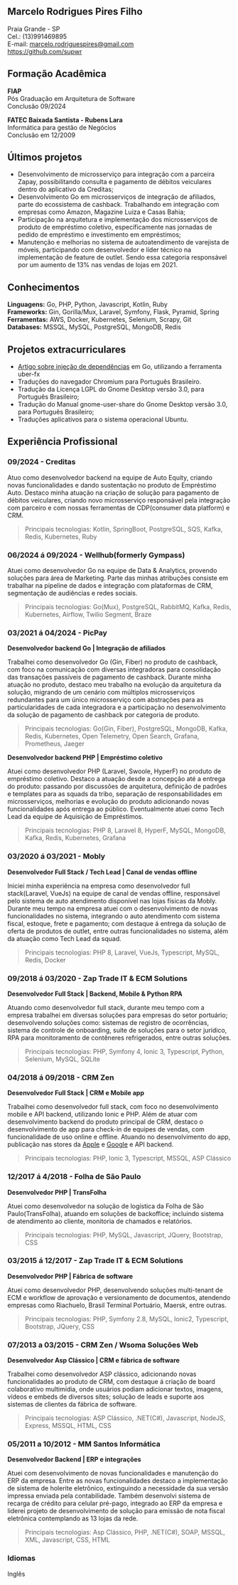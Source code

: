 
## Marcelo Rodrigues Pires Filho

Praia Grande - SP   
Cel.: (13)991469895   
E-mail: marcelo.rodriguespires@gmail.com   
https://github.com/supwr   

## Formação Acadêmica

**FIAP**   
Pós Graduação em Arquitetura de Software   
Conclusão 09/2024   


**FATEC Baixada Santista - Rubens Lara**   
Informática para gestão de Negócios   
Conclusão em 12/2009   
   
## Últimos projetos

* Desenvolvimento de microsserviço para integração com a parceira Zapay, possibilitando consulta e pagamento de débitos veiculares dentro do aplicativo da Creditas; 
* Desenvolvimento Go em microsserviços de integração de afiliados, parte do ecossistema de cashback. Trabalhando em integração com empresas como Amazon, Magazine Luiza e Casas Bahia;
* Participação na arquitetura e implementação dos microsserviços de produto de empréstimo coletivo, especificamente nas jornadas de pedido de empréstimo e investimento em empréstimos;
* Manutenção e melhorias no sistema de autoatendimento de varejista de móveis, participando com desenvolvedor e líder técnico na implementação de feature de outlet. Sendo essa categoria responsável por um aumento de 13% nas vendas de lojas em 2021.   


## Conhecimentos

**Linguagens:** Go, PHP, Python, Javascript, Kotlin, Ruby  
**Frameworks:** Gin, Gorilla/Mux, Laravel, Symfony, Flask, Pyramid, Spring   
**Ferramentas:** AWS, Docker, Kubernetes, Selenium, Scrapy, Git   
**Databases:** MSSQL, MySQL, PostgreSQL, MongoDB, Redis


## Projetos extracurriculares

* [Artigo sobre injeção de dependências](https://medium.com/@marcelorodrigues/inje%C3%A7%C3%A3o-de-depend%C3%AAncias-em-go-com-fx-402917812b4f) em Go, utilizando a ferramenta uber-fx
* Traduções do navegador Chromium para Português Brasileiro.
* Tradução da Licença LGPL do Gnome Desktop versão 3.0, para Português Brasileiro; 
* Tradução do Manual gnome-user-share do Gnome Desktop versão 3.0, para Português Brasileiro; 
* Traduções aplicativos para o sistema operacional Ubuntu. 


## Experiência Profissional

### 09/2024 - Creditas   

Atuo como desenvolvedor backend na equipe de Auto Equity, criando novas funcionalidades e dando sustentação no produto de Empréstimo Auto. Destaco minha atuação na criação de solução para pagamento de débitos veiculares, criando novo microsserviço responsável pela integração com parceiro e com nossas ferramentas de CDP(consumer data platform) e CRM. 

> Principais tecnologias: Kotlin, SpringBoot, PostgreSQL, SQS, Kafka, Redis, Kubernetes, Ruby

### 06/2024 á 09/2024 - Wellhub(formerly Gympass)   

Atuei como desenvolvedor Go na equipe de Data & Analytics, provendo soluções para área de Marketing. Parte das minhas atribuções consiste em trabalhar na pipeline de dados e integração com plataformas de CRM, segmentação de audiências e redes sociais.

> Principais tecnologias: Go(Mux), PostgreSQL, RabbitMQ, Kafka, Redis, Kubernetes, Airflow, Twilio Segment, Braze

### 03/2021 á 04/2024 - PicPay   

**Desenvolvedor backend Go | Integração de afiliados**   

Trabalhei como desenvolvedor Go (Gin, Fiber) no produto de cashback, com foco na comunicação com diversas integradoras para consolidação das transações passíveis de pagamento de cashback. Durante minha atuação no produto, destaco meu trabalho na evolução da arquitetura da solução, migrando de um cenário com múltiplos microsserviços redundantes para um único microsserviço com abstrações para as particularidades de cada integradora e a participação no desenvolvimento da solução de pagamento de cashback por categoria de produto.   

> Principais tecnologias: Go(Gin, Fiber), PostgreSQL, MongoDB, Kafka, Redis, Kubernetes, Open Telemetry, Open Search, Grafana, Prometheus, Jaeger

**Desenvolvedor backend PHP | Empréstimo coletivo**   

Atuei como desenvolvedor PHP (Laravel, Swoole, HyperF) no produto de empréstimo coletivo. Destaco a atuação desde a concepção até a entrega do produto: passando por discussões de arquitetura, definição de padrões e templates para as squads da tribo, separação de responsabilidades em microsserviços, melhorias e evolução do produto adicionando novas funcionalidades após entrega ao público. Eventualmente atuei como Tech Lead da equipe de Aquisição de Empréstimos.   

> Principais tecnologias: PHP 8, Laravel 8, HyperF, MySQL, MongoDB, Kafka, Redis, Kubernetes, Grafana


### 03/2020 á 03/2021 - Mobly   

**Desenvolvedor Full Stack / Tech Lead | Canal de vendas offline**   

Iniciei minha experiência na empresa como desenvolvedor full stack(Laravel, VueJs) na equipe de canal de vendas offline, responsável pelo sistema de auto atendimento disponível nas lojas físicas da Mobly. Durante meu tempo na empresa atuei com o desenvolvimento de novas funcionalidades no sistema, integrando o auto atendimento com sistema fiscal, estoque, frete e pagamento; com destaque á entrega da solução de oferta de produtos de outlet, entre outras funcionalidades no sistema, além da atuação como Tech Lead da squad.   

> Principais tecnologias: PHP 8, Laravel, VueJs, Typescript, MySQL, Redis, Docker

### 09/2018 á 03/2020 - Zap Trade IT & ECM Solutions   

**Desenvolvedor Full Stack | Backend, Mobile & Python RPA**   

Atuando como desenvolvedor full stack, durante meu tempo com a empresa trabalhei em diversas soluções para empresas do setor portuário; desenvolvendo soluções como: sistemas de registro de ocorrências, sistema de controle de onboarding, suite de soluções para o setor jurídico, RPA para monitoramento de contêneres refrigerados, entre outras soluções.   

> Principais tecnologias: PHP, Symfony 4, Ionic 3, Typescript, Python, Selenium, MySQL, SQLite


### 04/2018 á 09/2018 - CRM Zen   

**Desenvolvedor Full Stack | CRM e Mobile app**   

Trabalhei como desenvolvedor full stack, com foco no desenvolvimento mobile e API backend, utilizando Ionic e PHP. Além de atuar com desenvolvimento backend do produto principal de CRM, destaco o desenvolvimento de app para check-in de equipes de vendas, com funcionalidade de uso online e offline. Atuando no desenvolvimento do app, publicação nas stores da [Apple](https://apps.apple.com/br/app/check-in/id1399022864) e [Google](https://play.google.com/store/apps/details?id=com.crmzen.checkin&hl=pt_PT&gl=US) e API backend.   

> Principais tecnologias: PHP, Ionic 3, Typescript, MSSQL, ASP Clássico


### 12/2017 á 4/2018 - Folha de São Paulo   

**Desenvolvedor PHP | TransFolha**   

Atuei como desenvolvedor na solução de logística da Folha de São Paulo(TransFolha), atuando em soluções de backoffice; incluindo sistema de atendimento ao cliente, monitoria de chamados e relatórios.

> Principais tecnologias: PHP, MySQL, Javascript, JQuery, Bootstrap, CSS   


### 03/2015 á 12/2017 - Zap Trade IT & ECM Solutions   

**Desenvolvedor PHP | Fábrica de software**   

Atuei como desenvolvedor PHP, desenvolvendo soluções multi-tenant de ECM e workflow de aprovação e versionamento de documentos, atendendo empresas como Riachuelo, Brasil Terminal Portuário, Maersk, entre outras.   

> Principais tecnologias: PHP, Symfony 2.8, MySQL, Ionic2, Typescript, Bootstrap, JQuery, CSS   


### 07/2013 a 03/2015 - CRM Zen / Wsoma Soluções Web   

**Desenvolvedor Asp Clássico | CRM e fábrica de software**   

Trabalhei como desenvolvedor ASP clássico, adicionando novas funcionalidades ao produto de CRM, com destaque á criação de board colaborativo multimídia, onde usuários podiam adicionar textos, imagens, vídeos e embeds de diversos sites; solução de leads e suporte aos sistemas de clientes da fábrica de software.

> Principais tecnologias: ASP Clássico, .NET(C#), Javascript, NodeJS, Express, MSSQL, HTML, CSS   

 
### 05/2011 a 10/2012 - MM Santos Informática

**Desenvolvedor Backend | ERP e integrações**

Atuei com desenvolvimento de novas funcionalidades e manutenção do ERP da empresa. Entre as novas funcionalidades destaco a implementação de sistema de holerite eletrônico, extinguindo a necessidade da sua versão impressa enviada pela contabilidade. Também desenvolvi sistema de recarga de crédito para celular pré-pago, integrado ao ERP da empresa e liderei projeto de desenvolvimento de solução para emissão de nota fiscal eletrônica contemplando as 13 lojas da rede.   

> Principais tecnologias: Asp Clássico, PHP, .NET(C#), SOAP, MSSQL, XML, Javascript, CSS, HTML


### Idiomas
Inglês
